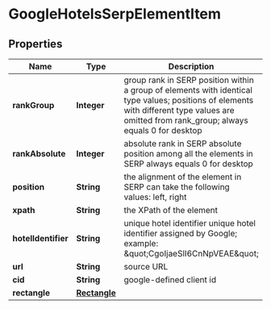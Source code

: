 

# GoogleHotelsSerpElementItem


## Properties

| Name | Type | Description | Notes |
|------------ | ------------- | ------------- | -------------|
|**rankGroup** | **Integer** | group rank in SERP position within a group of elements with identical type values; positions of elements with different type values are omitted from rank_group; always equals 0 for desktop |  [optional] |
|**rankAbsolute** | **Integer** | absolute rank in SERP absolute position among all the elements in SERP always equals 0 for desktop |  [optional] |
|**position** | **String** | the alignment of the element in SERP can take the following values: left, right |  [optional] |
|**xpath** | **String** | the XPath of the element |  [optional] |
|**hotelIdentifier** | **String** | unique hotel identifier unique hotel identifier assigned by Google; example: \&quot;CgoIjaeSlI6CnNpVEAE\&quot; |  [optional] |
|**url** | **String** | source URL |  [optional] |
|**cid** | **String** | google-defined client id |  [optional] |
|**rectangle** | [**Rectangle**](Rectangle.md) |  |  [optional] |



